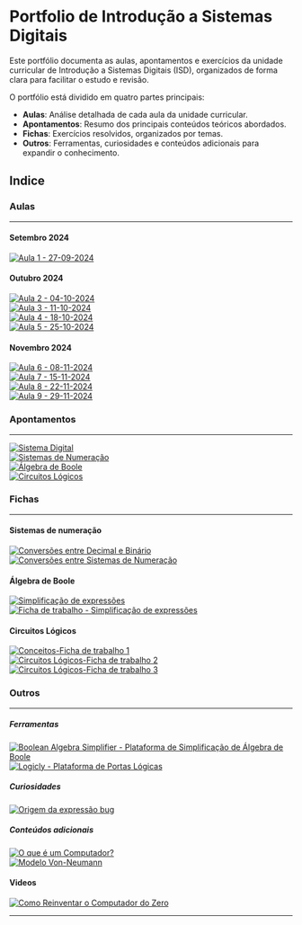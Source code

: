 # Portfolio de Introdução a Sistemas Digitais

Este portfólio documenta as aulas, apontamentos e exercícios da unidade curricular de Introdução a Sistemas Digitais (ISD), organizados de forma clara para facilitar o estudo e revisão.

O portfólio está dividido em quatro partes principais:

- **Aulas**: Análise detalhada de cada aula da unidade curricular.
- **Apontamentos**: Resumo dos principais conteúdos teóricos abordados.
- **Fichas**: Exercícios resolvidos, organizados por temas.
- **Outros**: Ferramentas, curiosidades e conteúdos adicionais para expandir o conhecimento.

## Indice

### Aulas

---

#### Setembro 2024

[![Aula 1 - 27-09-2024](https://img.shields.io/badge/Aula%201-27--09--2024-blue?style=for-the-badge)](aulas/27-09-2024.md)


#### Outubro 2024

[![Aula 2 - 04-10-2024](https://img.shields.io/badge/Aula%202-04--10--2024-blue?style=for-the-badge)](aulas/04-10-2024.md) <br>
[![Aula 3 - 11-10-2024](https://img.shields.io/badge/Aula%203-11--10--2024-blue?style=for-the-badge)](aulas/11-10-2024.md) <br>
[![Aula 4 - 18-10-2024](https://img.shields.io/badge/Aula%204-18--10--2024-blue?style=for-the-badge)](aulas/18-10-2024.md) <br>
[![Aula 5 - 25-10-2024](https://img.shields.io/badge/Aula%205-25--10--2024-blue?style=for-the-badge)](aulas/25-10-2024.md) <br>


#### Novembro 2024

[![Aula 6 - 08-11-2024](https://img.shields.io/badge/Aula%206-08--11--2024-blue?style=for-the-badge)](aulas/08-11-2024.md) <br>
[![Aula 7 - 15-11-2024](https://img.shields.io/badge/Aula%207-15--11--2024-blue?style=for-the-badge)](aulas/15-11-2024.md) <br>
[![Aula 8 - 22-11-2024](https://img.shields.io/badge/Aula%208-22--11--2024-blue?style=for-the-badge)](aulas/22-11-2024.md) <br>
[![Aula 9 - 29-11-2024](https://img.shields.io/badge/Aula%209-29--11--2024-blue?style=for-the-badge)](aulas/29-11-2024.md) <br>


### Apontamentos

---

[![Sistema Digital](https://img.shields.io/badge/Sistema%20Digital-28A745?style=for-the-badge)](apontamentos/sistema_digital.md) <br>
[![Sistemas de Numeração](https://img.shields.io/badge/Sistemas%20de%20Numeração-28A745?style=for-the-badge)](apontamentos/sistemas_de_numeracao.md) <br>
[![Álgebra de Boole](https://img.shields.io/badge/Álgebra%20de%20Boole-28A745?style=for-the-badge)](apontamentos/algebra_de_boole.md) <br>
[![Circuitos Lógicos](https://img.shields.io/badge/Circuitos%20Lógicos-28A745?style=for-the-badge)](apontamentos/circuitos_logicos.md) <br>

### Fichas

---

#### Sistemas de numeração

[![Conversões entre Decimal e Binário](https://img.shields.io/badge/Conversões-Decimal--Binário-orange?style=for-the-badge)](fichas/sistemas_numeracao/conversoes_binario_decimal.md) <br>
[![Conversões entre Sistemas de Numeração](https://img.shields.io/badge/Conversões-Principais%20Sistemas%20de%20Numeração-orange?style=for-the-badge)](fichas/sistemas_numeracao/conversoes.md)


#### Álgebra de Boole

[![Simplificação de expressões](https://img.shields.io/badge/Simplificações-Execícios-orange?style=for-the-badge)](fichas/algebra_de_boole/exercicios.md) <br>
[![Ficha de trabalho - Simplificação de expressões](https://img.shields.io/badge/Simplificações-Ficha%20de%20Trabalho-orange?style=for-the-badge)](fichas/algebra_de_boole/ficha%20de%20trabalho.md)

#### Circuitos Lógicos

[![Conceitos-Ficha de trabalho 1](https://img.shields.io/badge/Conceitos-Ficha%20de%20trabalho%201-orange?style=for-the-badge)](fichas/circuitos_logicos/ficha%20de%20trabalho%201.md) <br>
[![Circuitos Lógicos-Ficha de trabalho 2](https://img.shields.io/badge/Circuitos%20Lógicos-Ficha%20de%20trabalho%202-orange?style=for-the-badge)](fichas/circuitos_logicos/ficha%20de%20trabalho%202.md) <br>
[![Circuitos Lógicos-Ficha de trabalho 3](https://img.shields.io/badge/Circuitos%20Lógicos-Ficha%20de%20trabalho%203-orange?style=for-the-badge)](fichas/circuitos_logicos/ficha%20de%20trabalho%203.md) <br>

### Outros

---
##### Ferramentas

[![Boolean Algebra Simplifier - Plataforma de Simplificação de Álgebra de Boole](https://img.shields.io/badge/boolean%20-%20algebra%20-%20Ferramenta%20de%20Simplificação%20de%Álgebra%20de%20Boole-purple?style=for-the-badge)]([https://logic.ly/demo/](https://www.boolean-algebra.com/))
[![Logicly - Plataforma de Portas Lógicas](https://img.shields.io/badge/Logicly%20-%20Ferramenta%20de%20Portas%20Lógicas-purple?style=for-the-badge)](https://logic.ly/demo/)

##### Curiosidades

[![Origem da expressão bug](https://img.shields.io/badge/Origem%20da%20expressão%20"Bug"-purple?style=for-the-badge)](outros/origem_da_palavra_bug.md)

##### Conteúdos adicionais

[![O que é um Computador?](https://img.shields.io/badge/O%20que%20é%20um%20Computador-purple?style=for-the-badge)](outros/computador.md) <br>
[![Modelo Von-Neumann](https://img.shields.io/badge/Modelo%20Von--Neumann-purple?style=for-the-badge)](outros/modelo_Von-Neumann.md)

#### Videos 

[![Como Reinventar o Computador do Zero](https://img.shields.io/badge/youtube-Como%20Reinventar%20o%20Computador%20do%20Zero-FF0000?style=for-the-badge)](https://youtu.be/BbnDmeNojFA?si=fwtADCmySI0u2Hl5)

---
